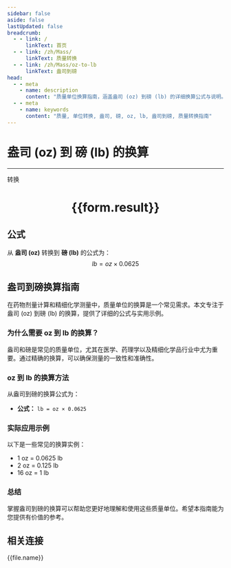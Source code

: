 ```yaml
---
sidebar: false
aside: false
lastUpdated: false
breadcrumb:
  - - link: /
      linkText: 首页
  - - link: /zh/Mass/
      linkText: 质量转换
  - - link: /zh/Mass/oz-to-lb
      linkText: 盎司到磅
head:
  - - meta
    - name: description
      content: "质量单位换算指南，涵盖盎司 (oz) 到磅 (lb) 的详细换算公式与说明。"
  - - meta
    - name: keywords
      content: "质量, 单位转换, 盎司, 磅, oz, lb, 盎司到磅, 质量转换指南"
---
```

# 盎司 (oz) 到 磅 (lb) 的换算
---
<script setup>
import { onMounted, reactive, inject, ref } from 'vue'
import { NButton, NForm, NFormItem, NInput, NInputNumber, NSelect, NCard, useMessage,NGrid ,NGi } from 'naive-ui'
import { defineClientComponent } from 'vitepress'
import { Mass } from '../../files';

const convert = inject('convert')

const form = reactive({
  number: null,
  result: '',
})

const convertHandler = () => {
  if (form.number !== null && !isNaN(form.number)) {
    const convertedValue = parseFloat(form.number) * 0.0625
    form.result = `${form.number}oz = ${convertedValue.toFixed(4)}lb`
  } else {
    form.result = '请输入有效的数值。'
  }
}
</script>

<n-form size="large" :model="form">
  <n-form-item label="盎司 (oz)">
    <n-input-number v-model:value="form.number" placeholder="输入盎司" style="width: 100%" />
  </n-form-item>
  <n-form-item>
    <n-button type="primary" @click="convertHandler" block>转换</n-button>
  </n-form-item>
</n-form>

<n-card  embedded :bordered="false" hoverable>
  <div  style="text-align:center">
    <h1>{{form.result}}</h1>
  </div>
</n-card>

## 公式

从 **盎司 (oz)** 转换到 **磅 (lb)** 的公式为：
$$ lb = oz \times 0.0625 $$

## 盎司到磅换算指南

在药物剂量计算和精细化学测量中，质量单位的换算是一个常见需求。本文专注于盎司 (oz) 到磅 (lb) 的换算，提供了详细的公式与实用示例。

### 为什么需要 oz 到 lb 的换算？

盎司和磅是常见的质量单位，尤其在医学、药理学以及精细化学品行业中尤为重要。通过精确的换算，可以确保测量的一致性和准确性。

### oz 到 lb 的换算方法

从盎司到磅的换算公式为：

- **公式：** `lb = oz × 0.0625`

### 实际应用示例

以下是一些常见的换算实例：

- 1 oz = 0.0625 lb
- 2 oz = 0.125 lb
- 16 oz = 1 lb

### 总结

掌握盎司到磅的换算可以帮助您更好地理解和使用这些质量单位。希望本指南能为您提供有价值的参考。

## 相关连接
<n-grid x-gap="12" :cols="4">
  <n-gi v-for="(file, index) in Mass" :key="index">
    <n-button
      text
      tag="a"
      :href="file.path"
      type="primary"
    >
      {{file.name}}
    </n-button>
  </n-gi>
</n-grid>